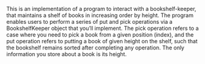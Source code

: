 This is an implementation of a program to interact with a bookshelf-keeper, that maintains a shelf of books in increasing order by height. The program enables users to perform a series of put and pick operations via a BookshelfKeeper object that you’ll implement. The pick operation refers to a case where you need to pick a book from a given position (index), and the put operation refers to putting a book of given height on the shelf, such that the bookshelf remains sorted after completing any operation.  The only information you store about a book is its height.  
